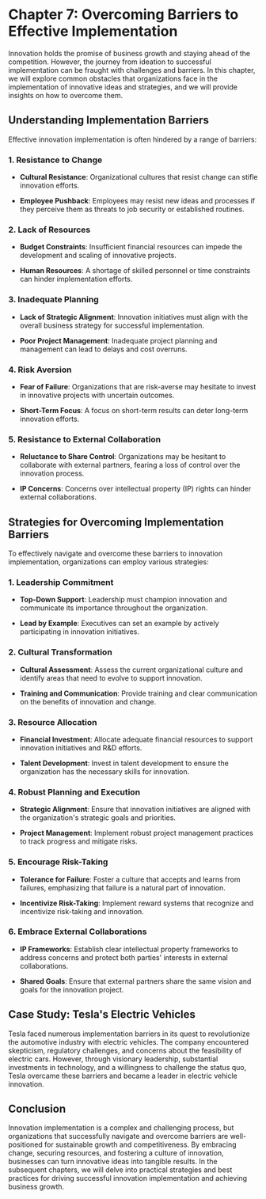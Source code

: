 Chapter 7: Overcoming Barriers to Effective Implementation
==========================================================

Innovation holds the promise of business growth and staying ahead of the competition. However, the journey from ideation to successful implementation can be fraught with challenges and barriers. In this chapter, we will explore common obstacles that organizations face in the implementation of innovative ideas and strategies, and we will provide insights on how to overcome them.

**Understanding Implementation Barriers**
-----------------------------------------

Effective innovation implementation is often hindered by a range of barriers:

### **1. Resistance to Change**

* **Cultural Resistance**: Organizational cultures that resist change can stifle innovation efforts.

* **Employee Pushback**: Employees may resist new ideas and processes if they perceive them as threats to job security or established routines.

### **2. Lack of Resources**

* **Budget Constraints**: Insufficient financial resources can impede the development and scaling of innovative projects.

* **Human Resources**: A shortage of skilled personnel or time constraints can hinder implementation efforts.

### **3. Inadequate Planning**

* **Lack of Strategic Alignment**: Innovation initiatives must align with the overall business strategy for successful implementation.

* **Poor Project Management**: Inadequate project planning and management can lead to delays and cost overruns.

### **4. Risk Aversion**

* **Fear of Failure**: Organizations that are risk-averse may hesitate to invest in innovative projects with uncertain outcomes.

* **Short-Term Focus**: A focus on short-term results can deter long-term innovation efforts.

### **5. Resistance to External Collaboration**

* **Reluctance to Share Control**: Organizations may be hesitant to collaborate with external partners, fearing a loss of control over the innovation process.

* **IP Concerns**: Concerns over intellectual property (IP) rights can hinder external collaborations.

**Strategies for Overcoming Implementation Barriers**
-----------------------------------------------------

To effectively navigate and overcome these barriers to innovation implementation, organizations can employ various strategies:

### **1. Leadership Commitment**

* **Top-Down Support**: Leadership must champion innovation and communicate its importance throughout the organization.

* **Lead by Example**: Executives can set an example by actively participating in innovation initiatives.

### **2. Cultural Transformation**

* **Cultural Assessment**: Assess the current organizational culture and identify areas that need to evolve to support innovation.

* **Training and Communication**: Provide training and clear communication on the benefits of innovation and change.

### **3. Resource Allocation**

* **Financial Investment**: Allocate adequate financial resources to support innovation initiatives and R\&D efforts.

* **Talent Development**: Invest in talent development to ensure the organization has the necessary skills for innovation.

### **4. Robust Planning and Execution**

* **Strategic Alignment**: Ensure that innovation initiatives are aligned with the organization's strategic goals and priorities.

* **Project Management**: Implement robust project management practices to track progress and mitigate risks.

### **5. Encourage Risk-Taking**

* **Tolerance for Failure**: Foster a culture that accepts and learns from failures, emphasizing that failure is a natural part of innovation.

* **Incentivize Risk-Taking**: Implement reward systems that recognize and incentivize risk-taking and innovation.

### **6. Embrace External Collaborations**

* **IP Frameworks**: Establish clear intellectual property frameworks to address concerns and protect both parties' interests in external collaborations.

* **Shared Goals**: Ensure that external partners share the same vision and goals for the innovation project.

**Case Study: Tesla's Electric Vehicles**
-----------------------------------------

Tesla faced numerous implementation barriers in its quest to revolutionize the automotive industry with electric vehicles. The company encountered skepticism, regulatory challenges, and concerns about the feasibility of electric cars. However, through visionary leadership, substantial investments in technology, and a willingness to challenge the status quo, Tesla overcame these barriers and became a leader in electric vehicle innovation.

**Conclusion**
--------------

Innovation implementation is a complex and challenging process, but organizations that successfully navigate and overcome barriers are well-positioned for sustainable growth and competitiveness. By embracing change, securing resources, and fostering a culture of innovation, businesses can turn innovative ideas into tangible results. In the subsequent chapters, we will delve into practical strategies and best practices for driving successful innovation implementation and achieving business growth.
